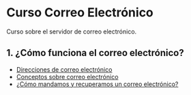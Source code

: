# Curso Correo Electrónico

Curso sobre el servidor de correo electrónico.

## 1. ¿Cómo funciona el correo electrónico?

* [Direcciones de correo electrónico](modulo1/direcciones.md)
* [Conceptos sobre correo electrónico](modulo1/conceptos.md)
* [¿Cómo mandamos y recuperamos un correo electrónico?](modulo1/funcionamiento.md)
